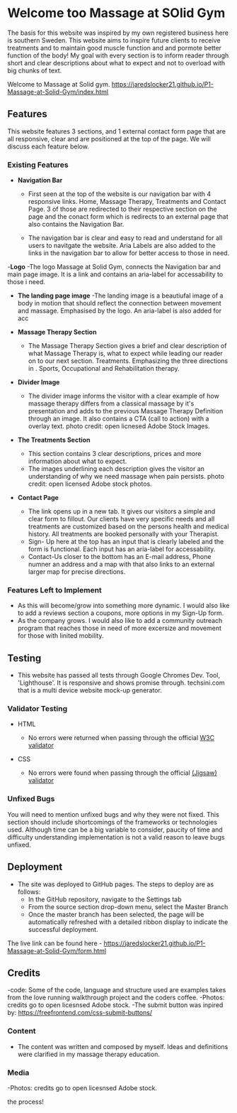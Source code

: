 # Welcome too Massage at SOlid Gym

The basis for this website was inspired by my own registered business here is southern Sweden. This website aims to inspire future clients to receive treatments and to maintain good muscle function and 
and pormote better function of the body! My goal with every section is to inform reader through short and clear descriptions about what to expect and not to overload with big chunks of text.




Welcome to Massage at Solid gym. https://jaredslocker21.github.io/P1-Massage-at-Solid-Gym/index.html

## Features 
This website features 3 sections, and 1 external contact form page that are all responsive, clear and are positioned at the top of the page. We will discuss each feature below.


### Existing Features

- __Navigation Bar__

  - First seen at the top of the website is our navigation bar with 4 responsive links. Home, Massage Therapy, Treatments and Contact Page. 3 of those are redirected to their respective section on the page and the conact form which is redirects to an external page
  that also contains the Navigation Bar.
  
  - The navigation bar is clear and easy to read and understand for all users to navitgate the website. Aria Labels are also added to the links in the navigation bar to allow for better access to those in need.
  
-__Logo__
  -The logo Massage at Solid Gym, connects the Navigation bar and main page image. It is a link and contains an aria-label for accessability to those i need.  

- __The landing page image__
  -The landing image is a beautiufal image of a body in motion that should reflect the connection between movement and massage. Emphasised by the logo. An aria-label is also added for acc
 

- __Massage Therapy Section__
   - The Massage Therapy Section gives a brief and clear description of what Massage Therapy is,  what to expect while leading our reader on to our next section. Treatments.
   Emphasizing the three directions in . Sports, Occupational and Rehabilitation therapy.
   
   
   
- __Divider Image__

  - The divider image informs the visitor with a clear example of how massage therapy differs from a classical massage by it's presentation and adds to the previous Massage Therapy Definition through 
  an image. It also contains a CTA  (call to action) with a overlay text. photo credit: open licnesed Adobe Stock Images.

- __The Treatments Section__ 

   - This section contains 3 clear descriptions, prices and more information about what to expect. 
   - The images underlining each description gives the visitor an understanding of why we need massage when pain persists. 
   photo credit: open licensed Adobe stock photos.


- __Contact Page__
	
	- The link opens up in a new tab. It gives our visitors a simple and clear form to fillout.  Our clients have very specific needs and all treatments are customized based on the persons health and medical history. All treatments are booked
	personally with your Therapist. 
	- Sign- Up here at the top has an input that is clearly labeled and the form is functional. Each input has an aria-label for accessability.
	- Contact-Us closer to the bottom has an E-mail address, Phone numner an address and a map with that also links to an external larger map for precise directions. 
	
### Features Left to Implement
  - As this will become/grow into something more dynamic. I would also like to add a reviews section a coupons, more options in my Sign-Up form. 
  - As the company grows. I would also like to add a community outreach program that reaches those in need of more excersize and movement for those with linited mobility.
  
## Testing 

  - This website has passed all tests through Google Chromes Dev. Tool, 'Lighthouse'. It is responsive and shows promise through.
  techsini.com that is a multi device website mock-up generator.

### Validator Testing 

- HTML
  - No errors were returned when passing through the official [W3C validator](https://validator.w3.org/nu/?doc=https%3A%2F%2Fcode-institute-org.github.io%2Flove-running-2.0%2Findex.html)

- CSS
  - No errors were found when passing through the official [(Jigsaw) validator](https://jigsaw.w3.org/css-validator/validator?uri=https%3A%2F%2Fvalidator.w3.org%2Fnu%2F%3Fdoc%3Dhttps%253A%252F%252Fcode-institute-org.github.io%252Flove-running-2.0%252Findex.html&profile=css3svg&usermedium=all&warning=1&vextwarning=&lang=en#css)

### Unfixed Bugs

You will need to mention unfixed bugs and why they were not fixed. This section should include shortcomings of the frameworks or technologies used. Although time can be a big variable to consider, paucity of time and difficulty understanding implementation is not a valid reason to leave bugs unfixed. 

## Deployment

- The site was deployed to GitHub pages. The steps to deploy are as follows: 
  - In the GitHub repository, navigate to the Settings tab 
  - From the source section drop-down menu, select the Master Branch
  - Once the master branch has been selected, the page will be automatically refreshed with a detailed ribbon display to indicate the successful deployment. 

The live link can be found here - https://jaredslocker21.github.io/P1-Massage-at-Solid-Gym/form.html

## Credits 

-code: Some of the code, language and structure used are examples takes from the love running walkthrough project and the coders coffee.
-Photos: credits go to open licesnsed Adobe stock. 
-The submit button was inpired by:   https://freefrontend.com/css-submit-buttons/

### Content 

- The content was written and composed by myself. Ideas and definitions were clarified in my massage therapy education.

### Media

-Photos: credits go to open licesnsed Adobe stock.

the process! 